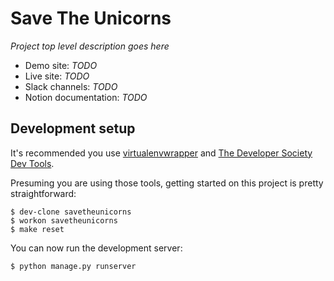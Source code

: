 # Save The Unicorns

_Project top level description goes here_

- Demo site: _TODO_
- Live site: _TODO_
- Slack channels: _TODO_
- Notion documentation: _TODO_

## Development setup

It's recommended you use [virtualenvwrapper](https://virtualenvwrapper.readthedocs.io/en/latest/)
and [The Developer Society Dev Tools](https://github.com/developersociety/tools).

Presuming you are using those tools, getting started on this project is pretty straightforward:

```console
$ dev-clone savetheunicorns
$ workon savetheunicorns
$ make reset
```

You can now run the development server:

```console
$ python manage.py runserver
```
